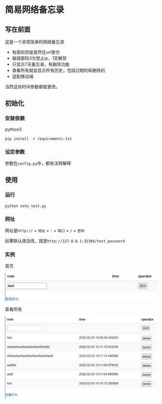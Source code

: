 # 简易网络备忘录

## 写在前面

这是一个非常简单的网络备忘录

 - 有密码但是竟然在url里😓
 - 输错密码3次禁止ip，1天解禁
 - 只显示7天备忘录，有删除功能
 - 查看所有就会显示所有历史，包括过期的和删除的
 - 适配移动端

当然这些时间参数都能更改。


## 初始化

### 安装依赖

python3

```shell
pip install -r requirements.txt
```

### 设定参数

参数在`config.py`中，都有注释解释


## 使用

### 运行

```shell
python note_test.py
```

### 网址

网址是`http://` + `地址` + `:` + `端口` + `/` + `密码`

如果默认值没改，就是`http://127.0.0.1:31366/test_password`

### 实例

首页

![首页](readme_img/index.png)

查看所有

![查看所有](readme_img/all.png)
